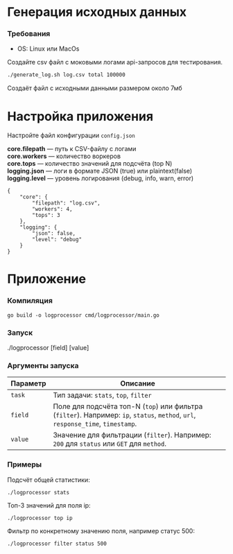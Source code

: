 # Генерация исходных данных

### Требования
- OS: Linux или MacOs  

Создайте csv файл с моковыми логами api-запросов для тестирования.

```bash
./generate_log.sh log.csv total 100000
```
Создаёт файл с исходными данными размером около 7мб

# Настройка приложения

Настройте файл конфигурации `config.json`

**core.filepath** — путь к CSV-файлу с логами  
**core.workers** — количество воркеров  
**core.tops** — количество значений для подсчёта (top N)  
**logging.json** — логи в формате JSON (true) или plaintext(false)  
**logging.level** — уровень логирования (debug, info, warn, error)  

```
{
    "core": {
        "filepath": "log.csv",
        "workers": 4,
        "tops": 3
    },
    "logging": {
        "json": false,
        "level": "debug"
    }
}
```

# Приложение

### Компиляция
```
go build -o logprocessor cmd/logprocessor/main.go
```

### Запуск
./logprocessor <task> [field] [value]


### Аргументы запуска
| Параметр | Описание |
|----------|----------|
| `task`   | Тип задачи: `stats`, `top`, `filter` |
| `field`  | Поле для подсчёта топ-N (`top`) или фильтра (`filter`). Например: `ip`, `status`, `method`, `url`, `response_time`, `timestamp`. |
| `value`  | Значение для фильтрации (`filter`). Например: `200` для `status` или `GET` для `method`. |


### Примеры

Подсчёт общей статистики:
```
./logprocessor stats
```

Топ-3 значений для поля ip:
```
./logprocessor top ip
```
Фильтр по конкретному значению поля, например статус 500:
```
./logprocessor filter status 500
```